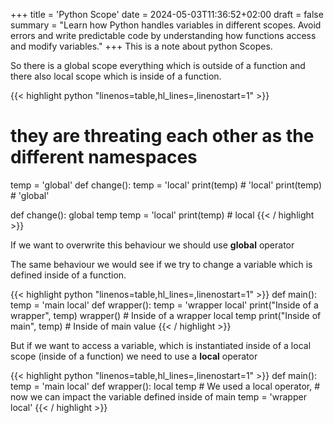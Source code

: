+++
title = 'Python Scope'
date = 2024-05-03T11:36:52+02:00
draft = false
summary = "Learn how Python handles variables in different scopes. Avoid errors and write predictable code by understanding how functions access and modify variables."
+++
This is a note about python Scopes.

So there is a global scope everything which is outside of a function and there also local scope which is inside of a function. 

{{< highlight python "linenos=table,hl_lines=,linenostart=1" >}}
# they are threating each other as the different namespaces
temp = 'global'
def change():
    temp = 'local'
    print(temp) # 'local'
print(temp) # 'global'

def change():
    global temp
    temp = 'local'
print(temp) # local
{{< / highlight >}}

If we want to overwrite this behaviour we should use **global** operator

The same behaviour we would see if we try to change a variable which is defined inside of a function. 

{{< highlight python "linenos=table,hl_lines=,linenostart=1" >}}
def main():
    temp = 'main local'
    def wrapper():
        temp = 'wrapper local'
        print("Inside of a wrapper", temp)
    wrapper() # Inside of a wrapper local temp
    print("Inside of main", temp) # Inside of main value
{{< / highlight >}}

But if we want to access a variable, which is instantiated inside of a local scope (inside of a function) we need to use a **local** operator

{{< highlight python "linenos=table,hl_lines=,linenostart=1" >}}
def main():
    temp = 'main local'
    def wrapper():
        local temp 
        # We used a local operator,
        # now we can impact the variable defined inside of main 
        temp = 'wrapper local'
{{< / highlight >}}
